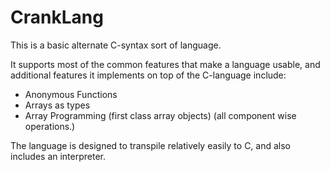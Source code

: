 # CrankLang

This is a basic alternate C-syntax sort of language.

It supports most of the common features that make a language
usable, and additional features it implements on top of the
C-language include:

- Anonymous Functions
- Arrays as types
- Array Programming (first class array objects) (all component wise operations.)

The language is designed to transpile relatively easily to C, and
also includes an interpreter.
